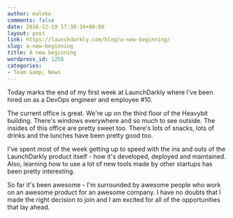 ```yaml
---
author: maleko
comments: false
date: 2016-12-19 17:30:34+00:00
layout: post
link: https://launchdarkly.com/blog/a-new-beginning/
slug: a-new-beginning
title: A new beginning
wordpress_id: 1258
categories:
- Team &amp; News
---
```


Today marks the end of my first week at LaunchDarkly where I've been hired on as a DevOps engineer and employee #10.

The current office is great. We're up on the third floor of the Heavybit building. There's windows everywhere and so much to see outside. The insides of this office are pretty sweet too. There's lots of snacks, lots of drinks and the lunches have been pretty good too.

I've spent most of the week getting up to speed with the ins and outs of the LaunchDarkly product itself - how it's developed, deployed and maintained. Also, learning how to use a lot of new tools made by other startups has been pretty interesting.

So far it's been awesome - I'm surrounded by awesome people who work on an awesome product for an awesome company. I have no doubts that I made the right decision to join and I am excited for all of the opportunities that lay ahead.
